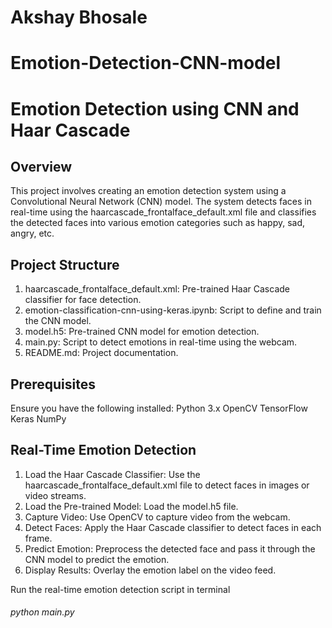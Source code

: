 # Akshay Bhosale
# Emotion-Detection-CNN-model
# Emotion Detection using CNN and Haar Cascade

## Overview
This project involves creating an emotion detection system using a Convolutional Neural Network (CNN) model. The system detects faces in real-time using the haarcascade_frontalface_default.xml file and classifies the detected faces into various emotion categories such as happy, sad, angry, etc.

## Project Structure
1. haarcascade_frontalface_default.xml: Pre-trained Haar Cascade classifier for face detection.
2. emotion-classification-cnn-using-keras.ipynb: Script to define and train the CNN model.
3. model.h5: Pre-trained CNN model for emotion detection.
4. main.py: Script to detect emotions in real-time using the webcam.
5. README.md: Project documentation.

## Prerequisites
Ensure you have the following installed:
Python 3.x
OpenCV
TensorFlow
Keras
NumPy

## Real-Time Emotion Detection
1. Load the Haar Cascade Classifier: Use the haarcascade_frontalface_default.xml file to detect faces in images or video streams.
2. Load the Pre-trained Model: Load the model.h5 file.
3. Capture Video: Use OpenCV to capture video from the webcam.
4. Detect Faces: Apply the Haar Cascade classifier to detect faces in each frame.
5. Predict Emotion: Preprocess the detected face and pass it through the CNN model to predict the emotion.
6. Display Results: Overlay the emotion label on the video feed.

Run the real-time emotion detection script in terminal 
###### python main.py

